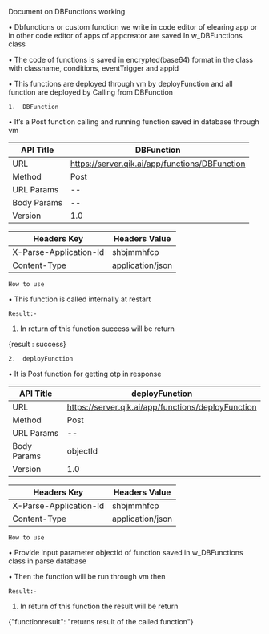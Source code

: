 Document on DBFunctions working
     
•	Dbfunctions or custom function we write in code editor of elearing app or in other code editor of apps of appcreator are saved In w_DBFunctions class

•	The code of functions is saved in encrypted(base64) format in the class with classname, conditions, eventTrigger and appid 

•	This functions are deployed through vm by deployFunction and all function are deployed by
Calling from DBFunction 



    1.	DBFunction

•	It’s a Post function calling and running function saved in database through vm 
 

 | API Title   | DBFunction                                                  |
 |-------------|-------------------------------------------------------------|
 | URL	   |  https://server.qik.ai/app/functions/DBFunction             |
 | Method      | Post                                                        |
 | URL Params  | --                                                          |
 | Body Params | --                                                          |
 | Version     | 1.0                                                         |


 | Headers Key            | Headers Value            |
 |------------------------|--------------------------|
 | X-Parse-Application-Id | shbjmmhfcp               |
 | Content-Type           | application/json         |



    How to use
  
•	This function is called internally at restart  

    Result:-
    
1. In return of this function success will be return 

{result : success}
 







































    2.	deployFunction

•	It is Post function for getting otp in response 

 
 | API Title   | deployFunction                                              |
 |-------------|-------------------------------------------------------------|
 | URL	   |  https://server.qik.ai/app/functions/deployFunction         |
 | Method      | Post                                                        |
 | URL Params  | --                                                          |
 | Body Params | objectId                                                    |
 | Version     | 1.0                                                         |


 | Headers Key            | Headers Value            |
 |------------------------|--------------------------|
 | X-Parse-Application-Id | shbjmmhfcp               |
 | Content-Type           | application/json         |



    How to use
  
•	Provide input parameter objectId of function saved in w_DBFunctions class in parse database

•	Then the function will be run through vm then 


    Result:-
    
1. In return of this function the result will be return 

{"functionresult": "returns result of the called function"}

